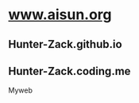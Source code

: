 # <a href="www.aisun.org " target="\_blank">www.aisun.org</a>
## Hunter-Zack.github.io
## Hunter-Zack.coding.me
Myweb
